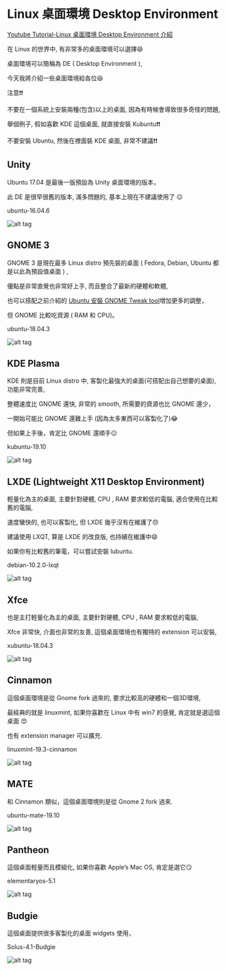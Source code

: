 # Linux 桌面環境 Desktop Environment

[Youtube Tutorial-Linux 桌面環境 Desktop Environment 介紹](https://youtu.be/1fFti7WKaHg)

在 Linux 的世界中, 有非常多的桌面環境可以選擇:smile:

桌面環境可以簡稱為 DE ( Desktop Environment ),

今天我將介紹一些桌面環境給各位:satisfied:

注意:exclamation::exclamation:

不要在一個系統上安裝兩種(包含)以上的桌面, 因為有時候會導致很多奇怪的問題,

舉個例子, 假如喜歡 KDE 這個桌面,  就直接安裝 Kubuntu:exclamation::exclamation:

不要安裝 Ubuntu, 然後在裡面裝 KDE 桌面, 非常不建議:exclamation::exclamation:

## Unity

Ubuntu 17.04 是最後一版預設為 Unity 桌面環境的版本，

此 DE 是很早很舊的版本, 滿多問題的, 基本上現在不建議使用了 :neutral_face:

ubuntu-16.04.6

![alt tag](https://i.imgur.com/3si4EPz.png)

## GNOME 3

GNOME 3 是現在最多 Linux distro 預先裝的桌面 ( Fedora, Debian, Ubuntu 都是以此為預設值桌面 ) ,

優點是非常直覺也非常好上手, 而且整合了最新的硬體和軟體,

也可以搭配之前介紹的 [Ubuntu 安裝 GNOME Tweak tool](https://github.com/twtrubiks/linux-note/tree/master/gnome-tweaks)增加更多的調整，

但 GNOME 比較吃資源 ( RAM 和 CPU)。

ubuntu-18.04.3

![alt tag](https://i.imgur.com/H8IItz3.png)

## KDE Plasma

KDE 則是目前 Linux distro 中, 客製化最強大的桌面(可搭配出自己想要的桌面), 功能非常完善,

整體速度比 GNOME 還快, 非常的 smooth, 所需要的資源也比 GNOME 還少，

一開始可能比 GNOME 還難上手 (因為太多東西可以客製化了):joy:

但如果上手後，肯定比 GNOME 還順手:neutral_face:

kubuntu-19.10

![alt tag](https://i.imgur.com/WkkiKmr.png)

## LXDE (Lightweight X11 Desktop Environment)

輕量化為主的桌面, 主要針對硬體, CPU , RAM 要求較低的電腦, 適合使用在比較舊的電腦,

速度蠻快的, 也可以客製化, 但 LXDE 幾乎沒有在維護了:angry:

建議使用 LXQT, 算是 LXDE 的改良版, 也持續在維護中:smile:

如果你有比較舊的筆電，可以嘗試安裝 lubuntu.

debian-10.2.0-lxqt

![alt tag](https://i.imgur.com/gA4FzaG.png)

## Xfce

也是主打輕量化為主的桌面, 主要針對硬體, CPU , RAM 要求較低的電腦,

Xfce 非常快, 介面也非常的友善, 這個桌面環境也有獨特的 extension 可以安裝,

xubuntu-18.04.3

![alt tag](https://i.imgur.com/5hUp18u.png)

## Cinnamon

這個桌面環境是從 Gnome fork 過來的, 要求比較高的硬體和一個3D環境,

最經典的就是 linuxmint, 如果你喜歡在 Linux 中有 win7 的感覺, 肯定就是選這個桌面 :heart_eyes:

也有 extension manager 可以擴充.

linuxmint-19.3-cinnamon

![alt tag](https://i.imgur.com/f2ilJ8G.png)

## MATE

和 Cinnamon 類似，這個桌面環境則是從 Gnome 2 fork 過來.

ubuntu-mate-19.10

![alt tag](https://i.imgur.com/nng8unl.png)

## Pantheon

這個桌面輕量而且模組化, 如果你喜歡 Apple’s Mac OS, 肯定是選它:smirk:

elementaryos-5.1

![alt tag](https://i.imgur.com/dKB9S9V.png)

## Budgie

這個桌面提供很多客製化的桌面 widgets 使用，

Solus-4.1-Budgie

![alt tag](https://i.imgur.com/FBWtqVP.png)
